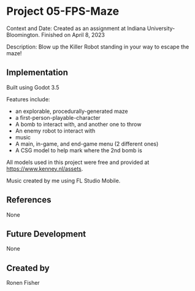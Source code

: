 # Project 05-FPS-Maze

Context and Date: Created as an assignment at Indiana University-Bloomington. Finished on April 8, 2023

Description: Blow up the Killer Robot standing in your way to escape the maze!

## Implementation

Built using Godot 3.5

Features include:
- an explorable, procedurally-generated maze
- a first-person-playable-character
- A bomb to interact with, and another one to throw
- An enemy robot to interact with
- music
- A main, in-game, and end-game menu (2 different ones)
- A CSG model to help mark where the 2nd bomb is

All models used in this project were free and provided at https://www.kenney.nl/assets.

Music created by me using FL Studio Mobile.

## References

None

## Future Development

None

## Created by 

Ronen Fisher
